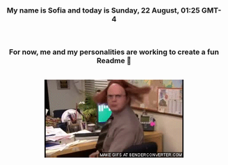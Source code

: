 


<div align="center">
<h3 >My name is Sofia and today is Sunday, 22 August, 01:25 GMT-4</h3><br>
<h3 >For now, me and my personalities are working to create a fun Readme 👋
</h3><br>
<img src='img/dwight.gif' alt='working...'/>
</div>
